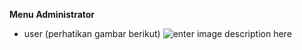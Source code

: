 **Menu Administrator**

 - user  (perhatikan gambar berikut)
 ![enter image description here](https://github.com/j1top/SemartHris/blob/master/preview/admin_user.jpg)